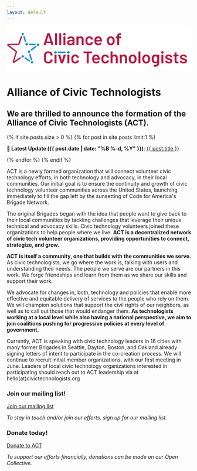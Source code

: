 ```yaml
---
layout: default
---
```


<div class="container">
  <img src="/assets/images/logo.png" alt="" class="img-fluid" />
  <h1 class="visually-hidden">Alliance of Civic Technologists</h1>
  <h2 class="text-secondary mb-3">We are thrilled to announce the formation of the Alliance of Civic Technologists (ACT).</h2>

  {% if site.posts.size > 0 %}
      {% for post in site.posts limit:1 %}
        <div class="card card-body bg-light mb-3">
            <p class="mb-0"><strong>🎉 Latest Update ({{ post.date | date: "%B %-d, %Y" }})</strong>:
            <a href="/news">{{ post.title }}</a></p>
        </div>
      {% endfor %}
  {% endif %}

  <div markdown="1">

  ACT is a newly formed organization that will connect volunteer civic technology efforts, in both technology and advocacy, in their local communities. Our initial goal is to ensure the continuity and growth of civic technology volunteer communities across the United States, launching immediately to fill the gap left by the sunsetting of Code for America's Brigade Network.

  The original Brigades began with the idea that people want to give back to their local communities by tackling challenges that leverage their unique technical and advocacy skills. Civic technology volunteers joined these organizations to help people where we live. **ACT is a decentralized network of civic tech volunteer organizations, providing opportunities to connect, strategize, and grow.**

  **ACT is itself a community, one that builds with the communities we serve.** As civic technologists, we go where the work is, talking with users and understanding  their needs. The people we serve are our partners in this work. We forge friendships and learn from them as we share our skills and support their work.

  We advocate for changes in, both, technology and policies that enable more effective and equitable delivery of services to the people who rely on them.  We will  champion solutions that support the civil rights of our neighbors, as well as to call out those that would endanger them. **As technologists working at a local level while also having a national perspective, we aim to join coalitions pushing for progressive policies at every level of government.**

  Currently, ACT is speaking with civic technology leaders in 16 cities with many former Brigades in Seattle, Dayton, Boston, and Oakland already signing letters of intent to participate in the co-creation process. We will continue to recruit initial member organizations, with our first meeting in June. Leaders of local civic technology organizations interested in participating should reach out to ACT leadership via at hello(at)civictechnologists.org

  </div>

  <div class="row mb-5">
    <div class="col-md-6 text-center">
      <h3 class="h1 text-secondary">Join our mailing list!</h3>
      <p class="d-grid">
        <a href="https://eepurl.com/ithxXU" class="btn btn-primary">Join our mailing list</a>
      </p>
      <p><em>To stay in touch and/or join our efforts,  sign up for our mailing list.</em></p>
    </div>
    <div class="col-md-6 text-center">
      <h3 class="h1 text-secondary">Donate today!</h3>
      <p class="d-grid">
        <a href="https://opencollective.com/act-fund" class="btn btn-primary">Donate to ACT</a>
      </p>
      <p><em>To support our efforts financially, donations can be made on our Open Collective.</em></p>
    </div>
  </div>
</div>
